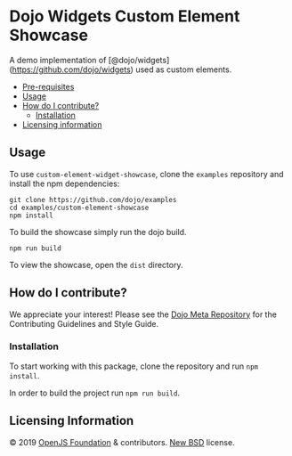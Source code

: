 Dojo Widgets Custom Element Showcase
====================================

A demo implementation of <span class="citation" data-cites="dojo/widgets">\[<span class="citation" data-cites="dojo/widgets">@dojo/widgets</span>\]</span>(https://github.com/dojo/widgets) used as custom elements.

-   [Pre-requisites](#pre-requisites)
-   [Usage](#usage)
-   [How do I contribute?](#how-do-i-contribute)
    -   [Installation](#installation)
-   [Licensing information](#licensing-information)

Usage
-----

To use `custom-element-widget-showcase`, clone the `examples` repository and install the npm dependencies:

    git clone https://github.com/dojo/examples
    cd examples/custom-element-showcase
    npm install

To build the showcase simply run the dojo build.

    npm run build

To view the showcase, open the `dist` directory.

How do I contribute?
--------------------

We appreciate your interest! Please see the [Dojo Meta Repository](https://github.com/dojo/meta#readme) for the Contributing Guidelines and Style Guide.

### Installation

To start working with this package, clone the repository and run `npm install`.

In order to build the project run `npm run build`.

Licensing Information
---------------------

© 2019 [OpenJS Foundation](https://openjsf.org) & contributors. [New BSD](http://opensource.org/licenses/BSD-3-Clause) license.
